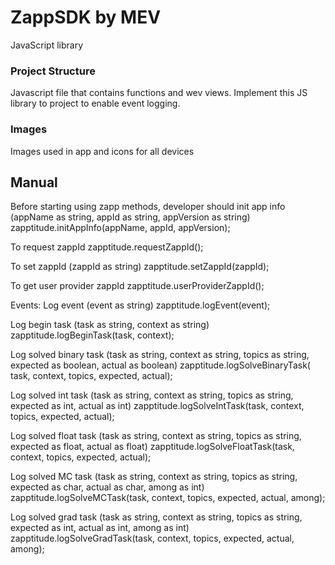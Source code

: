 # ZappSDK by MEV
JavaScript library

### Project Structure
Javascript file that contains functions and wev views.
Implement this JS library to project to enable event logging. 
### Images
Images used in app and icons for all devices

## Manual
Before starting using zapp methods, developer should init app info (appName as string, appId as string, appVersion as string)
zapptitude.initAppInfo(appName, appId, appVersion);


To request zappId 
zapptitude.requestZappId();

To set zappId (zappId as string)
zapptitude.setZappId(zappId);


To get user provider zappId
zapptitude.userProviderZappId();

Events:
Log event (event as string)
zapptitude.logEvent(event);

Log begin task (task as string, context as string)
zapptitude.logBeginTask(task, context);

Log solved binary task (task as string, context as string, topics as string, expected as boolean, actual as boolean)
zapptitude.logSolveBinaryTask( task, context, topics, expected, actual);

Log solved int task (task as string, context as string, topics as string, expected as int, actual as int)
zapptitude.logSolveIntTask(task, context, topics, expected, actual);

Log solved float task (task as string, context as string, topics as string, expected as float, actual as float)
zapptitude.logSolveFloatTask(task, context, topics, expected, actual);


Log solved MC task (task as string, context as string, topics as string, expected as char, actual as char, among as int)
zapptitude.logSolveMCTask(task, context, topics, expected, actual, among);

Log solved grad task (task as string, context as string, topics as string, expected as int, actual as int, among as int)
zapptitude.logSolveGradTask(task, context, topics, expected, actual, among);